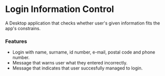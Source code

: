 # Login Information Control
A Desktop application that checks whether user's given information fits the app's constrains.

### Features

- Login with name, surname, id number, e-mail, postal code and phone number.
- Message that warns user what they entered incorrectly.
- Message that indicates that user succesfully managed to login. 
  
